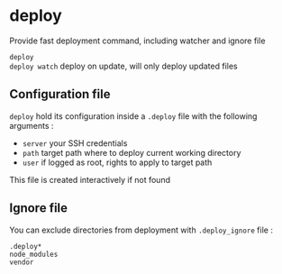 # deploy

Provide fast deployment command, including watcher and ignore file

`deploy`    
`deploy watch`  deploy on update, will only deploy updated files  

## Configuration file
`deploy` hold its configuration inside a `.deploy` file with the following arguments :

- `server` your SSH credentials  
- `path` target path where to deploy current working directory  
- `user` if logged as root, rights to apply to target path  

This file is created interactively if not found

## Ignore file
You can exclude directories from deployment with `.deploy_ignore` file :
```
.deploy*
node_modules
vendor
```
